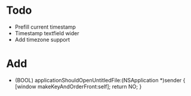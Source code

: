 # Todo
- Prefill current timestamp
- Timestamp textfield wider
- Add timezone support

# Add
- (BOOL) applicationShouldOpenUntitledFile:(NSApplication *)sender
{
    [window makeKeyAndOrderFront:self];
    return NO;
}
